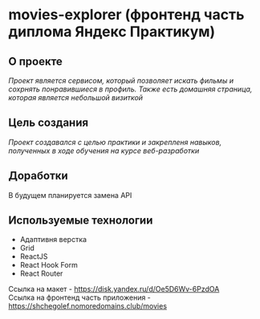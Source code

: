 # movies-explorer (фронтенд часть диплома Яндекс Практикум)
## О проекте
*Проект является сервисом, который позволяет искать фильмы и сохрнять понравившиеся в профиль. Также есть домашняя страница, которая является небольшой визиткой*
## Цель создания
*Проект создавался с целью практики и закрепленя навыков, полученных в ходе обучения на курсе веб-разработки*
## Доработки
В будущем планируется замена API
## Используемые технологии
* Адаптивня верстка
* Grid
* ReactJS
* React Hook Form
* React Router

Ссылка на макет - https://disk.yandex.ru/d/Oe5D6Wv-6PzdOA \
Ссылка на фронтенд часть приложения - https://shchegolef.nomoredomains.club/movies 
